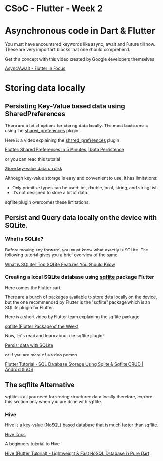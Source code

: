 # CSoC - Flutter - Week 2


# Asynchronous code in Dart & Flutter

You must have encountered keywords like async, await and Future till now. These are very important blocks that one should comprehend. 

Get this concept with this video created by Google developers themselves

[Async/Await - Flutter in Focus](https://www.youtube.com/watch?v=SmTCmDMi4BY)

# Storing data locally

## Persisting Key-Value based data using SharedPreferences

There are a lot of options for storing data locally. The most basic one is using the [shared_preferences](https://pub.dev/packages/shared_preferences) plugin.

Here is a video explaining the [shared_preferences](https://pub.dev/packages/shared_preferences) plugin

[Flutter: Shared Preferences In 5 Minutes | Data Persistence](https://www.youtube.com/watch?v=uyz0HrGUamc)

or you can read this tutorial

[Store key-value data on disk](https://flutter.dev/docs/cookbook/persistence/key-value)

Although key-value storage is easy and convenient to use, it has limitations: 

- Only primitive types can be used: int, double, bool, string, and stringList.
- It’s not designed to store a lot of data.

sqflite plugin overcomes these limitations.

## Persist and Query data locally on the device with SQLite.

### What is SQLite?

Before moving any forward, you must know what exactly is SQLite. The following tutorial gives you a brief overview of the same.

[What is SQLite? Top SQLite Features You Should Know](https://www.sqlitetutorial.net/what-is-sqlite/)

### Creating a local SQLite database using   [sqflite](https://pub.dev/packages/sqflite)  package Flutter

Here comes the Flutter part.

There are a bunch of packages available to store data locally on the device, but the one recommended by Flutter is the "sqflite" package which is an SQLite plugin for Flutter.

Here is a short video by Flutter team explaining the sqflite package

[sqflite (Flutter Package of the Week)](https://www.youtube.com/watch?v=HefHf5B1YM0)

Now, let's read and learn about the sqflite plugin!

[Persist data with SQLite](https://flutter.dev/docs/cookbook/persistence/sqlite)

or if you are more of a video person

[Flutter Tutorial - SQL Database Storage Using Sqlite & Sqflite CRUD | Android & iOS](https://www.youtube.com/watch?v=UpKrhZ0Hppk)

## The sqflite Alternative

sqflite is all you need for storing structured data locally therefore, explore this section only when you are done with sqflite.

### Hive

Hive is a key-value (NoSQL) based database that is much faster than sqflite. 

[Hive Docs](https://docs.hivedb.dev)

A beginners tutorial to Hive

[Hive (Flutter Tutorial) - Lightweight & Fast NoSQL Database in Pure Dart](https://www.youtube.com/watch?v=R1GSrrItqUs&t=1712s)


<!-- Name: Pawan Kumar>
<!--[Repo Name : Todo](https://github.com/blackpearl13246/Todo-app)>
<!--[App Name : Todo](https://github.com/blackpearl13246/Todo-app/blob/main/app-armeabi-v7a-release.apk)>

<!-- Name: Pawan Kumar>
<!--[Repo Name : Todo](https://github.com/blackpearl13246/Todo-app)>
<!--[App Name : Todo](https://github.com/blackpearl13246/Todo-app/blob/main/app-armeabi-v7a-release.apk)>
